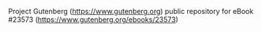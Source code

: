 Project Gutenberg (https://www.gutenberg.org) public repository for eBook #23573 (https://www.gutenberg.org/ebooks/23573)
